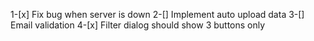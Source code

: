 1-[x] Fix bug when server is down
2-[] Implement auto upload data
3-[] Email validation
4-[x] Filter dialog should show 3 buttons only